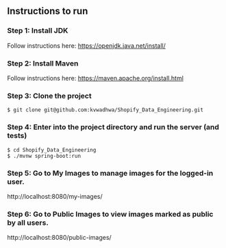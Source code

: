 ## Instructions to run

### Step 1: Install JDK
Follow instructions here: https://openjdk.java.net/install/

### Step 2: Install Maven
Follow instructions here: https://maven.apache.org/install.html

### Step 3: Clone the project
```
$ git clone git@github.com:kvwadhwa/Shopify_Data_Engineering.git
```

### Step 4: Enter into the project directory and run the server (and tests)
```
$ cd Shopify_Data_Engineering
$ ./mvnw spring-boot:run  
```

### Step 5: Go to My Images to manage images for the logged-in user.

http://localhost:8080/my-images/

### Step 6: Go to Public Images to view images marked as public by all users.

http://localhost:8080/public-images/